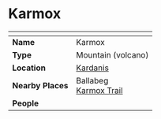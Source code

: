 # Karmox

| []() | |
| --- | --- |
| **Name** | Karmox |
| **Type** | Mountain (volcano) |
| **Location** | [Kardanis](../regions/kardanis.md) |
| **Nearby Places** | Ballabeg<br />[Karmox Trail](../roads/karmox-trail.md) |
| **People** | |
